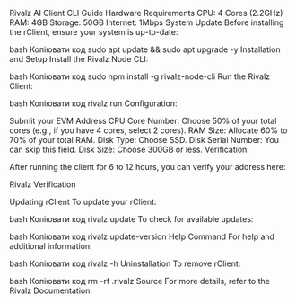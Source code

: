 Rivalz AI Client CLI Guide
Hardware Requirements
CPU: 4 Cores (2.2GHz)
RAM: 4GB
Storage: 50GB
Internet: 1Mbps
System Update
Before installing the rClient, ensure your system is up-to-date:

bash
Копіювати код
sudo apt update && sudo apt upgrade -y
Installation and Setup
Install the Rivalz Node CLI:

bash
Копіювати код
sudo npm install -g rivalz-node-cli
Run the Rivalz Client:

bash
Копіювати код
rivalz run
Configuration:

Submit your EVM Address
CPU Core Number: Choose 50% of your total cores (e.g., if you have 4 cores, select 2 cores).
RAM Size: Allocate 60% to 70% of your total RAM.
Disk Type: Choose SSD.
Disk Serial Number: You can skip this field.
Disk Size: Choose 300GB or less.
Verification:

After running the client for 6 to 12 hours, you can verify your address here:

Rivalz Verification

Updating rClient
To update your rClient:

bash
Копіювати код
rivalz update
To check for available updates:

bash
Копіювати код
rivalz update-version
Help Command
For help and additional information:

bash
Копіювати код
rivalz -h
Uninstallation
To remove rClient:

bash
Копіювати код
rm -rf .rivalz
Source
For more details, refer to the Rivalz Documentation.
